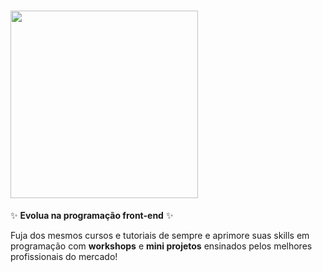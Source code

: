 # <img src="https://s3-sa-east-1.amazonaws.com/codante/img/logo/logo-bg-dark-round.png" data-canonical-src="https://s3-sa-east-1.amazonaws.com/codante/img/logo/logo-bg-dark-round.png" width="300" />

✨ **Evolua na programação front-end** ✨

Fuja dos mesmos cursos e tutoriais de sempre e aprimore suas skills em programação com **workshops** e **mini projetos** ensinados pelos melhores profissionais do mercado!
